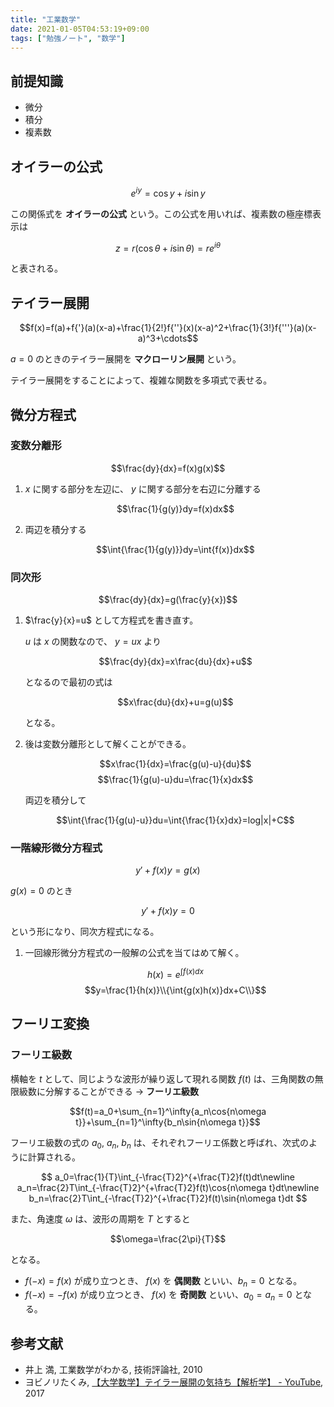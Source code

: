 ```yaml
---
title: "工業数学"
date: 2021-01-05T04:53:19+09:00
tags: ["勉強ノート", "数学"]
---
```


## 前提知識

* 微分
* 積分
* 複素数

## オイラーの公式

$$e^{iy}=\cos{y}+i\sin{y}$$

この関係式を **オイラーの公式** という。この公式を用いれば、複素数の極座標表示は

$$z=r(\cos{\theta}+i\sin{\theta})=re^{i\theta}$$

と表される。

## テイラー展開

$$f(x)=f(a)+f{'}(a)(x-a)+\frac{1}{2!}f{''}(x)(x-a)^2+\frac{1}{3!}f{'''}(a)(x-a)^3+\cdots$$

$a=0$ のときのテイラー展開を **マクローリン展開** という。

テイラー展開をすることによって、複雑な関数を多項式で表せる。

## 微分方程式

### 変数分離形

$$\frac{dy}{dx}=f(x)g(x)$$

1. $x$ に関する部分を左辺に、 $y$ に関する部分を右辺に分離する

   $$\frac{1}{g(y)}dy=f(x)dx$$

1. 両辺を積分する

   $$\int{\frac{1}{g(y)}}dy=\int{f(x)}dx$$

### 同次形

$$\frac{dy}{dx}=g(\frac{y}{x})$$

1. $\frac{y}{x}=u$ として方程式を書き直す。

   $u$ は $x$ の関数なので、 $y=ux$ より

   $$\frac{dy}{dx}=x\frac{du}{dx}+u$$

   となるので最初の式は

   $$x\frac{du}{dx}+u=g(u)$$

   となる。

1. 後は変数分離形として解くことができる。

   $$x\frac{1}{dx}=\frac{g(u)-u}{du}$$
   $$\frac{1}{g(u)-u}du=\frac{1}{x}dx$$

   両辺を積分して

   $$\int{\frac{1}{g(u)-u}}du=\int{\frac{1}{x}dx}=log|x|+C$$

### 一階線形微分方程式

$$y'+f(x)y=g(x)$$

$g(x)=0$ のとき

$$y'+f(x)y=0$$

という形になり、同次方程式になる。

1. 一回線形微分方程式の一般解の公式を当てはめて解く。

   $$h(x)=e^{\int{f(x)dx}}$$
   $$y=\frac{1}{h(x)}\\{\int{g(x)h(x)}dx+C\\}$$

## フーリエ変換

### フーリエ級数

横軸を $t$ として、同じような波形が繰り返して現れる関数 $f(t)$ は、三角関数の無限級数に分解することができる → **フーリエ級数**

$$f(t)=a_0+\sum_{n=1}^\infty{a_n\cos{n\omega t}}+\sum_{n=1}^\infty{b_n\sin{n\omega t}}$$

フーリエ級数の式の $a_0$, $a_n$, $b_n$ は、それぞれフーリエ係数と呼ばれ、次式のように計算される。

$$
a_0=\frac{1}{T}\int_{-\frac{T}2}^{+\frac{T}2}f(t)dt\newline
a_n=\frac{2}T\int_{-\frac{T}2}^{+\frac{T}2}f(t)\cos{n\omega t}dt\newline
b_n=\frac{2}T\int_{-\frac{T}2}^{+\frac{T}2}f(t)\sin{n\omega t}dt
$$

また、角速度 $\omega$ は、波形の周期を $T$ とすると

$$\omega=\frac{2\pi}{T}$$

となる。

* $f(-x)=f(x)$ が成り立つとき、 $f(x)$ を **偶関数** といい、$b_n=0$ となる。
* $f(-x)=-f(x)$ が成り立つとき、 $f(x)$ を **奇関数** といい、$a_0=a_n=0$ となる。

## 参考文献

- 井上 満, 工業数学がわかる, 技術評論社, 2010
- ヨビノリたくみ, [【大学数学】テイラー展開の気持ち【解析学】 - YouTube](https://www.youtube.com/watch?v=qzd5iXKHkiU), 2017
